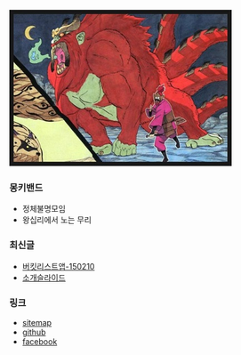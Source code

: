 
![대문](/doc/img/mkbd_logo.jpg)

### 몽키밴드
- 정체불명모임
- 왕십리에서 노는 무리

### 최신글
- [버킷리스트앱-150210](doc/leancanvas.md)
- [소개슬라이드](http://mkbd.github.io/slide/mkbd)

### 링크
- [sitemap](doc/sitemap.md)
- [github](https://github.com/mkbd/mkbd.github.io)
- [facebook ](https://www.facebook.com/groups/679419948759796)
